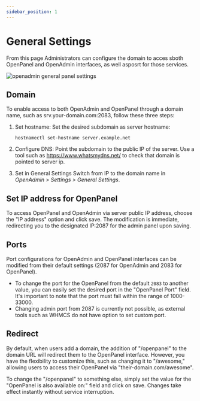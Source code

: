 ```yaml
---
sidebar_position: 1
---
```


# General Settings

From this page Administrators can configure the domain to acces sboth OpenPanel and OpenAdmin interfaces, as well asposrt for those services.

![openadmin general panel settings](/img/admin/adminpanel_general_settings.png)

## Domain

To enable access to both OpenAdmin and OpenPanel through a domain name, such as srv.your-domain.com:2083, follow these three steps:

1. Set hostname:
   Set the desired subdomain as server hostname:
   ```
   hostnamectl set-hostname server.example.net
   ```
2. Configure DNS:
   Point the subdomain to the public IP of the server.
   Use a tool such as https://www.whatsmydns.net/ to check that domain is pointed to server ip.
   
3. Set in General Settings
   Switch from IP to the domain name in *OpenAdmin > Settings > General Settings*.

## Set IP address for OpenPanel

To access OpenPanel and OpenAdmin via server public IP address, choose the "IP address" option and click save. The modification is immediate, redirecting you to the designated IP:2087 for the admin panel upon saving.

## Ports

Port configurations for OpenAdmin and OpenPanel interfaces can be modified from their default settings (2087 for OpenAdmin and 2083 for OpenPanel). 

- To change the port for the OpenPanel from the default `2083` to another value, you can easily set the desired port in the "OpenPanel Port" field. It's important to note that the port must fall within the range of 1000-33000.
- Changing admin port from 2087 is currently not possible, as external tools such as WHMCS do not have option to set custom port.

## Redirect

By default, when users add a domain, the addition of "/openpanel" to the domain URL will redirect them to the OpenPanel interface. However, you have the flexibility to customize this, such as changing it to "/awesome," allowing users to access their OpenPanel via "their-domain.com/awesome".

To change the "/openpanel" to something else, simply set the value for the "OpenPanel is also available on:" field and click on save. Changes take effect instantly without service interruption.

